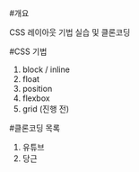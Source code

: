 #개요

CSS 레이아웃 기법 실습 및 클론코딩

#CSS 기법
1. block / inline
2. float
3. position
4. flexbox
5. grid (진행 전)

#클론코딩 목록
1. 유튜브
2. 당근